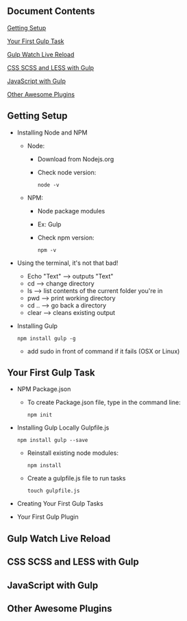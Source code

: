## Document Contents

[Getting Setup](getting-setup)

[Your First Gulp Task](your-first-gulp-task)

[Gulp Watch Live Reload](gulp-watch-live-reload)

[CSS SCSS and LESS with Gulp](css-scss-and-less-with-gulp)

[JavaScript with Gulp](javascript-with-gulp)

[Other Awesome Plugins](other-awesome-plugins)

##  Getting Setup
  
  * Installing Node and NPM
    * Node: 
      * Download from Nodejs.org
      * Check node version:
      
        `node -v`
        
    * NPM:
      * Node package modules
      * Ex: Gulp
      * Check npm version:
      
        `npm -v`
  
  * Using the terminal, it's not that bad!
    * Echo "Text" -->  outputs "Text"
    * cd          -->  change directory
    * ls          -->  list contents of the current folder you're in
    * pwd         -->  print working directory
    * cd ..       -->  go back a directory
    * clear         -->  cleans existing output
    
  * Installing Gulp
  
    `npm install gulp -g`
    * add sudo in front of command if it fails (OSX or Linux)
    
## Your First Gulp Task
  
  * NPM Package.json
    * To create Package.json file, type in the command line:
    
      `npm init`
  
  * Installing Gulp Locally Gulpfile.js
  
    `npm install gulp --save`
    
    * Reinstall existing node modules:
    
      `npm install`
    
    * Create a gulpfile.js file to run tasks
    
      `touch gulpfile.js`
    
  * Creating Your First Gulp Tasks
    
    
  * Your First Gulp Plugin
  
## Gulp Watch Live Reload


## CSS SCSS and LESS with Gulp


## JavaScript with Gulp


## Other Awesome Plugins

